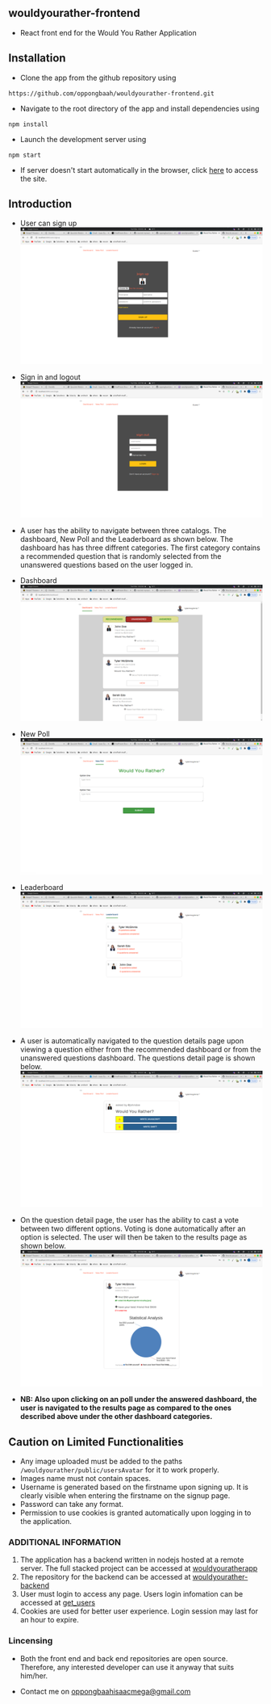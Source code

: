 ## wouldyourather-frontend
- React front end for the Would You Rather Application

## Installation
- Clone the app from the github repository using
```
https://github.com/oppongbaah/wouldyourather-frontend.git
```

- Navigate to the root directory of the app and install dependencies using
```
npm install
```
- Launch the development server using
```
npm start
```
- If server doesn't start automatically in the browser, click [here](http://localhost:3000) to access the site.

## Introduction
- User can sign up
![result](src/utils/signup.png "Sign Up")
- Sign in and logout
![signin](src/utils/signin.png "Sign In")
- A user has the ability to navigate between three catalogs. The dashboard, New Poll and the Leaderboard as shown below. The dashboard has has three diffrent categories. The first category contains a recommended question that is randomly selected from the unanswered questions based on the user logged in. 
- Dashboard
![dashboard](src/utils/dashboard.png "Dashboard")
- New Poll
![add-poll](src/utils/addPoll.png "Add Poll")
- Leaderboard
![leaderboard](src/utils/leaderboard.png "Leaderboard")
- A user is automatically navigated to the question details page upon viewing a question either from the recommended dashboard or from the unanswered questions dashboard. The questions detail page is shown below.
![question-page](src/utils/qdp.png "Question Detail Page")
- On the question detail page, the user has the ability to cast a vote between two different options. Voting is done automatically after an option is selected. The user will then be taken to the results page as shown below.
![result](src/utils/result.png "Result Page")

- **NB: Also upon clicking on an poll under the answered dashboard, the user is navigated to the results page as compared to the ones described above under the other dashboard categories.**

## Caution on Limited Functionalities
- Any image uploaded must be added to the paths ```/wouldyourather/public/usersAvatar``` for it to work properly.
- Images name must not contain spaces.
- Username is generated based on the firstname upon signing up. It is clearly visible when entering the firstname on the signup page.
- Password can take any format.
- Permission to use cookies is granted automatically upon logging in to the application.

### ADDITIONAL INFORMATION
1. The application has a backend written in nodejs hosted at a remote server. The full stacked project can be accessed at [wouldyouratherapp](https://wouldyouratherapplication.herokuapp.com)
2. The repository for the backend can be accessed at [wouldyourather-backend](https://github.com/oppongbaah/wouldyourather-backend.git)
2. User must login to access any page. Users login infomation can be accessed at [get_users](https://wouldyouratherapplication.herokuapp.com/users/fetch-all)
3. Cookies are used for better user experience. Login session may last for an hour to expire.

### Lincensing
- Both the front end and back end repositories are open source. Therefore, any interested developer can use it anyway that suits him/her.

- Contact me on oppongbaahisaacmega@gmail.com



